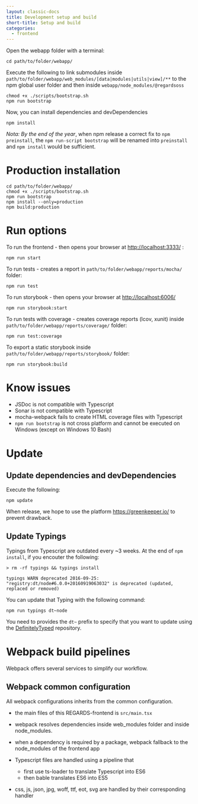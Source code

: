 ```yaml
---
layout: classic-docs
title: Development setup and build
short-title: Setup and build
categories:
  - frontend
---
```


Open the webapp folder with a terminal:

```
cd path/to/folder/webapp/
```

Execute the following to link submodules inside `path/to/folder/webapp/web_modules/[data|modules|utils|view]/**` to the npm global user folder and then inside `webapp/node_modules/@regardsoss`

```
chmod +x ./scripts/bootstrap.sh
npm run bootstrap
```

Now, you can install dependencies and devDependencies

```
npm install
```

_Nota: By the end of the year_, when npm release a correct fix to `npm preinstall`, the `npm run-script bootstrap` will be renamed into `preinstall` and `npm install` would be sufficient.

# Production installation

```
cd path/to/folder/webapp/
chmod +x ./scripts/bootstrap.sh
npm run bootstrap
npm install --only=production
npm build:production
```

# Run options

To run the frontend - then opens your browser at <http://localhost:3333/> :

```
npm run start
```

To run tests - creates a report in `path/to/folder/webapp/reports/mocha/` folder:

```
npm run test
```

To run storybook - then opens your browser at <http://localhost:6006/>

```
npm run storybook:start
```

To run tests with coverage - creates coverage reports (lcov, xunit) inside `path/to/folder/webapp/reports/coverage/` folder:

```
npm run test:coverage
```

To export a static storybook inside `path/to/folder/webapp/reports/storybook/` folder:

```
npm run storybook:build
```

# Know issues

- JSDoc is not compatible with Typescript
- Sonar is not compatible with Typescript
- mocha-webpack fails to create HTML coverage files with Typescript
- `npm run bootstrap` is not cross platform and cannot be executed on Windows (except on Windows 10 Bash)

# Update

## Update dependencies and devDependencies

Execute the following:

```
npm update
```

When release, we hope to use the platform <https://greenkeeper.io/> to prevent drawback.

## Update Typings

Typings from Typescript are outdated every ~3 weeks. At the end of `npm install`, if you encouter the following:

```
> rm -rf typings && typings install

typings WARN deprecated 2016-09-25: "registry:dt/node#6.0.0+20160919063032" is deprecated (updated, replaced or removed)
```

You can update that Typing with the following command:

```
npm run typings dt~node
```

You need to provides the `dt~` prefix to specify that you want to update using the [DefinitelyTyped](https://github.com/DefinitelyTyped/DefinitelyTyped) repository.

# Webpack build pipelines

Webpack offers several services to simplify our workflow.

## Webpack common configuration

All webpack configurations inherits from the common configuration.

- the main files of this REGARDS-frontend is `src/main.tsx`
- webpack resolves dependencies inside web_modules folder and inside node_modules.
- when a dependency is required by a package, webpack fallback to the node_modules of the frontend app
- Typescript files are handled using a pipeline that

  - first use ts-loader to translate Typescript into ES6
  - then bable translates ES6 into ES5

- css, js, json, jpg, woff, ttf, eot, svg are handled by their corresponding handler
